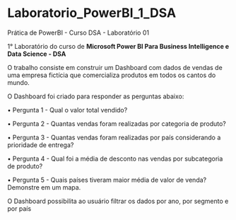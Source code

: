 # Laboratorio_PowerBI_1_DSA
Prática de PowerBI - Curso DSA - Laboratório 01

1° Laboratório do curso de **Microsoft Power BI Para Business Intelligence e Data Science - DSA** 

O trabalho consiste em construir um  Dashboard com dados de vendas de uma empresa fictícia que comercializa produtos em todos os cantos do
mundo.

O Dashboard foi criado para responder as perguntas abaixo:

• Pergunta 1 - Qual o valor total vendido?

• Pergunta 2 - Quantas vendas foram realizadas por categoria de produto?

• Pergunta 3 - Quantas vendas foram realizadas por país considerando a prioridade de
entrega?

• Pergunta 4 - Qual foi a média de desconto nas vendas por subcategoria de produto?

• Pergunta 5 - Quais países tiveram maior média de valor de venda? Demonstre em um
mapa.

O Dashboard possibilita ao usuário filtrar os dados por ano, por
segmento e por país

